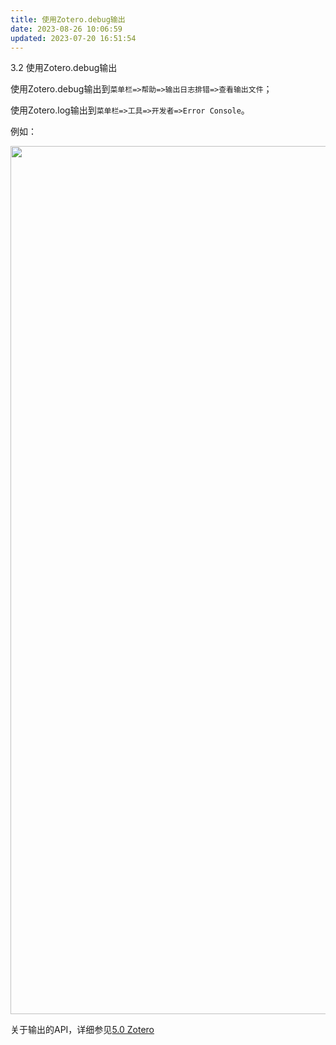 ```yaml
---
title: 使用Zotero.debug输出
date: 2023-08-26 10:06:59
updated: 2023-07-20 16:51:54
---
```

3.2 使用Zotero.debug输出

使用Zotero.debug输出到`菜单栏=>帮助=>输出日志排错=>查看输出文件`；

使用Zotero.log输出到`菜单栏=>工具=>开发者=>Error Console`。

例如：

<img src="https://cdn.nlark.com/yuque/0/2022/png/32594373/1662260312651-56fb5177-37f4-46db-9bab-9eec7abcd3f3.png" width="1389" id="ub2126420" class="ne-image">

关于输出的API，详细参见[5.0 Zotero](https://zotero.yuque.com/books/share/8d230829-6004-4934-b4c6-685a7001bfa0/wh73ka)